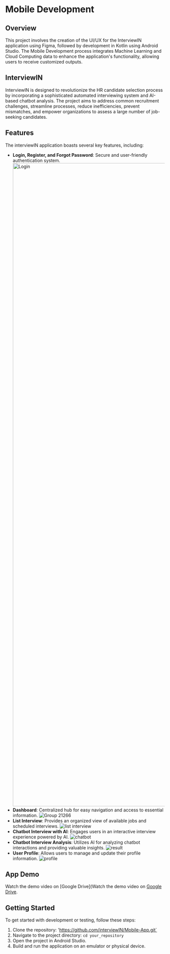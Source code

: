 # Mobile Development
## Overview
This project involves the creation of the UI/UX for the InterviewIN application using Figma, followed by development in Kotlin using Android Studio. The Mobile Development process integrates Machine Learning and Cloud Computing data to enhance the application's functionality, allowing users to receive customized outputs.

## InterviewIN
InterviewIN is designed to revolutionize the HR candidate selection process by incorporating a sophisticated automated interviewing system and AI-based chatbot analysis. The project aims to address common recruitment challenges, streamline processes, reduce inefficiencies, prevent mismatches, and empower organizations to assess a large number of job-seeking candidates.

## Features
The interviewIN application boasts several key features, including:
- **Login, Register, and Forgot Password**: Secure and user-friendly authentication system.
  <img width="2028" alt="Login" src="https://github.com/interviewIN/Mobile-App/assets/76018957/4dd0b81a-347d-46b5-ba28-72ae6c12f5ce">
- **Dashboard**: Centralized hub for easy navigation and access to essential information.
  ![Group 21266](https://github.com/interviewIN/Mobile-App/assets/76018957/f5685bb6-d38e-4128-a6dd-155bb986c77c)
- **List Interview**: Provides an organized view of available jobs and scheduled interviews.
  ![list interview](https://github.com/interviewIN/Mobile-App/assets/76018957/63562380-ba09-48b4-8aab-51a0d58a11c6)
- **Chatbot Interview with AI**: Engages users in an interactive interview experience powered by AI.
  ![chatbot](https://github.com/interviewIN/Mobile-App/assets/76018957/b1043bc6-3ca4-46ad-a941-3990d5b577e9)
- **Chatbot Interview Analysis**: Utilizes AI for analyzing chatbot interactions and providing valuable insights.
  ![result](https://github.com/interviewIN/Mobile-App/assets/76018957/c418dd63-ca8c-4851-ae7a-341957f4c92b)
- **User Profile**: Allows users to manage and update their profile information.
  ![profile](https://github.com/interviewIN/Mobile-App/assets/76018957/09013e91-5ed2-42ff-ac76-cdd940054e3a)

## App Demo
Watch the demo video on [Google Drive](Watch the demo video on [Google Drive](https://drive.google.com/file/d/your_file_id/view?usp=sharing).

## Getting Started
To get started with development or testing, follow these steps:
1. Clone the repository: 'https://github.com/interviewIN/Mobile-App.git`
2. Navigate to the project directory: `cd your_repository`
3. Open the project in Android Studio.
4. Build and run the application on an emulator or physical device.

